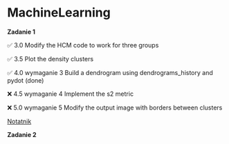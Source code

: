 # MachineLearning
**Zadanie 1** 

:white_check_mark: 3.0 Modify the HCM code to work for three groups

:white_check_mark: 3.5 Plot the density clusters

:white_check_mark: 4.0 wymaganie 3 Build a dendrogram using dendrograms_history and pydot (done)

:x: 4.5 wymaganie 4 Implement the s2 metric

:x: 5.0 wymaganie 5 Modify the output image with borders between clusters

[Notatnik](https://github.com/ewakobrzynska/MachineLearning/blob/main/047Clustering_Exercises_checkpoint.ipynb)


**Zadanie 2** 





